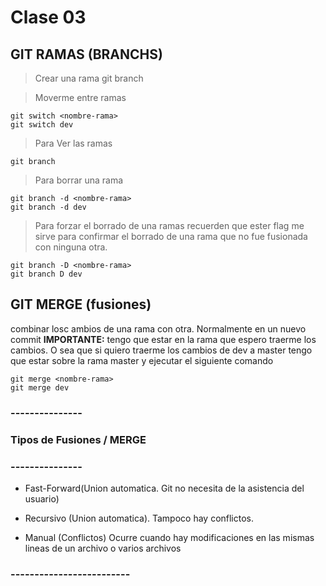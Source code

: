 # Clase 03

## GIT RAMAS (BRANCHS)

>Crear una rama
    git branch <nombre-rama>

> Moverme entre ramas

    git switch <nombre-rama>
    git switch dev

> Para Ver las ramas

    git branch
> Para borrar una rama

    git branch -d <nombre-rama>
    git branch -d dev

> Para forzar el borrado de una ramas
recuerden que ester flag me sirve para confirmar el borrado de una rama que no fue fusionada con ninguna otra.

    git branch -D <nombre-rama>
    git branch D dev

## GIT MERGE (fusiones)
combinar losc ambios de una rama con otra. Normalmente en un nuevo commit
**IMPORTANTE:** tengo que estar en la rama que espero traerme los cambios. O sea que si quiero traerme los cambios de dev a master tengo que estar sobre la rama master y ejecutar el siguiente comando

    git merge <nombre-rama>
    git merge dev
### --------------- ###
### Tipos de Fusiones / MERGE
### --------------- ###

* Fast-Forward(Union automatica. Git no necesita de la asistencia del usuario)

* Recursivo (Union automatica). Tampoco hay conflictos.

* Manual (Conflictos) Ocurre cuando hay modificaciones en las mismas lineas de un archivo o varios archivos

### -------------------------